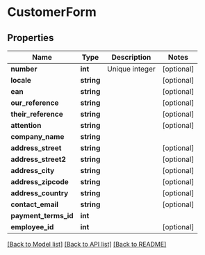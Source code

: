 # CustomerForm

## Properties
Name | Type | Description | Notes
------------ | ------------- | ------------- | -------------
**number** | **int** | Unique integer | [optional] 
**locale** | **string** |  | [optional] 
**ean** | **string** |  | [optional] 
**our_reference** | **string** |  | [optional] 
**their_reference** | **string** |  | [optional] 
**attention** | **string** |  | [optional] 
**company_name** | **string** |  | 
**address_street** | **string** |  | [optional] 
**address_street2** | **string** |  | [optional] 
**address_city** | **string** |  | [optional] 
**address_zipcode** | **string** |  | [optional] 
**address_country** | **string** |  | [optional] 
**contact_email** | **string** |  | [optional] 
**payment_terms_id** | **int** |  | 
**employee_id** | **int** |  | [optional] 

[[Back to Model list]](../README.md#documentation-for-models) [[Back to API list]](../README.md#documentation-for-api-endpoints) [[Back to README]](../README.md)


